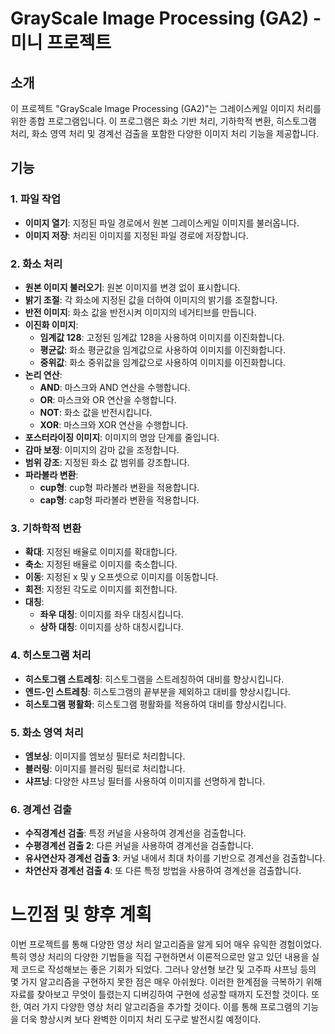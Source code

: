 # GrayScale Image Processing (GA2) - 미니 프로젝트

## 소개

이 프로젝트 "GrayScale Image Processing (GA2)"는 그레이스케일 이미지 처리를 위한 종합 프로그램입니다. 이 프로그램은 화소 기반 처리, 기하학적 변환, 히스토그램 처리, 화소 영역 처리 및 경계선 검출을 포함한 다양한 이미지 처리 기능을 제공합니다.

## 기능

### 1. 파일 작업
- **이미지 열기**: 지정된 파일 경로에서 원본 그레이스케일 이미지를 불러옵니다.
- **이미지 저장**: 처리된 이미지를 지정된 파일 경로에 저장합니다.

### 2. 화소 처리
- **원본 이미지 불러오기**: 원본 이미지를 변경 없이 표시합니다.
- **밝기 조절**: 각 화소에 지정된 값을 더하여 이미지의 밝기를 조절합니다.
- **반전 이미지**: 화소 값을 반전시켜 이미지의 네거티브를 만듭니다.
- **이진화 이미지**:
  - **임계값 128**: 고정된 임계값 128을 사용하여 이미지를 이진화합니다.
  - **평균값**: 화소 평균값을 임계값으로 사용하여 이미지를 이진화합니다.
  - **중위값**: 화소 중위값을 임계값으로 사용하여 이미지를 이진화합니다.
- **논리 연산**:
  - **AND**: 마스크와 AND 연산을 수행합니다.
  - **OR**: 마스크와 OR 연산을 수행합니다.
  - **NOT**: 화소 값을 반전시킵니다.
  - **XOR**: 마스크와 XOR 연산을 수행합니다.
- **포스터라이징 이미지**: 이미지의 명암 단계를 줄입니다.
- **감마 보정**: 이미지의 감마 값을 조정합니다.
- **범위 강조**: 지정된 화소 값 범위를 강조합니다.
- **파라볼라 변환**:
  - **cup형**: cup형 파라볼라 변환을 적용합니다.
  - **cap형**: cap형 파라볼라 변환을 적용합니다.

### 3. 기하학적 변환
- **확대**: 지정된 배율로 이미지를 확대합니다.
- **축소**: 지정된 배율로 이미지를 축소합니다.
- **이동**: 지정된 x 및 y 오프셋으로 이미지를 이동합니다.
- **회전**: 지정된 각도로 이미지를 회전합니다.
- **대칭**:
  - **좌우 대칭**: 이미지를 좌우 대칭시킵니다.
  - **상하 대칭**: 이미지를 상하 대칭시킵니다.

### 4. 히스토그램 처리
- **히스토그램 스트레칭**: 히스토그램을 스트레칭하여 대비를 향상시킵니다.
- **엔드-인 스트레칭**: 히스토그램의 끝부분을 제외하고 대비를 향상시킵니다.
- **히스토그램 평활화**: 히스토그램 평활화를 적용하여 대비를 향상시킵니다.

### 5. 화소 영역 처리
- **엠보싱**: 이미지를 엠보싱 필터로 처리합니다.
- **블러링**: 이미지를 블러링 필터로 처리합니다.
- **샤프닝**: 다양한 샤프닝 필터를 사용하여 이미지를 선명하게 합니다.

### 6. 경계선 검출
- **수직경계선 검출**: 특정 커널을 사용하여 경계선을 검출합니다.
- **수평경계선 검출 2**: 다른 커널을 사용하여 경계선을 검출합니다.
- **유사연산자 경계선 검출 3**: 커널 내에서 최대 차이를 기반으로 경계선을 검출합니다.
- **차연산자 경계선 검출 4**: 또 다른 특정 방법을 사용하여 경계선을 검출합니다.

# 느낀점 및 향후 계획

이번 프로젝트를 통해 다양한 영상 처리 알고리즘을 알게 되어 매우 유익한 경험이었다. 특히 영상 처리의 다양한 기법들을 직접 구현하면서 이론적으로만 알고 있던 내용을 실제 코드로 작성해보는 좋은 기회가 되었다. 그러나 양선형 보간 및 고주파 샤프닝 등의 몇 가지 알고리즘을 구현하지 못한 점은 매우 아쉬웠다. 이러한 한계점을 극복하기 위해 자료를 찾아보고 무엇이 틀렸는지 디버깅하여 구현에 성공할 때까지 도전할 것이다. 또한, 여러 가지 다양한 영상 처리 알고리즘을 추가할 것이다. 이를 통해 프로그램의 기능을 더욱 향상시켜 보다 완벽한 이미지 처리 도구로 발전시킬 예정이다.
